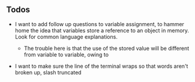 ## Todos

- I want to add follow up questions to variable assignment, to hammer home the idea that variables store a reference to an object in memory. Look for common language explanations.
  - The trouble here is that the use of the stored value will be different from variable to variable, owing to 

- I want to make sure the line of the terminal wraps so that words aren't broken up, slash truncated

